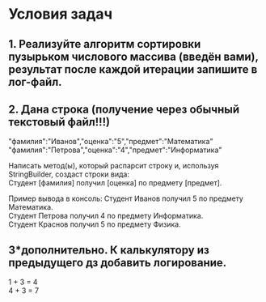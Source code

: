 # Условия задач
## 1. Реализуйте алгоритм сортировки пузырьком числового массива (введён вами), результат после каждой итерации запишите в лог-файл.

## 2. Дана строка (получение через обычный текстовый файл!!!)

"фамилия":"Иванов","оценка":"5","предмет":"Математика"  
"фамилия":"Петрова","оценка":"4","предмет":"Информатика"  

Написать метод(ы), который распарсит строку и, используя StringBuilder, создаст строки вида:  
Студент [фамилия] получил [оценка] по предмету [предмет].

Пример вывода в консоль:
Студент Иванов получил 5 по предмету Математика.  
Студент Петрова получил 4 по предмету Информатика.  
Студент Краснов получил 5 по предмету Физика.  

## 3*дополнительно. К калькулятору из предыдущего дз добавить логирование.
1 + 3 = 4  
4 + 3 = 7